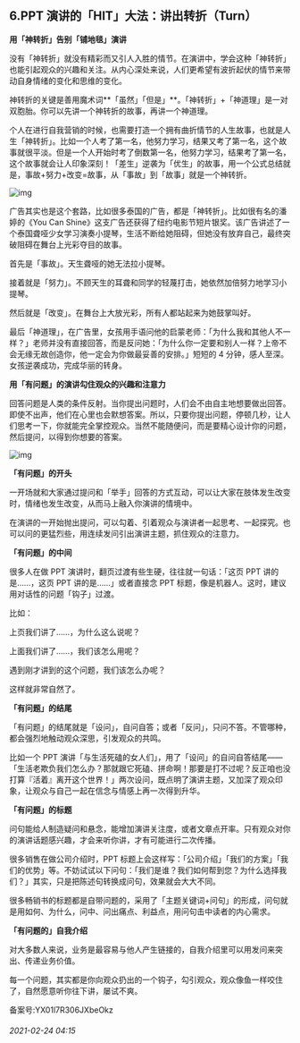 ## 6.PPT 演讲的「HIT」大法：讲出转折（Turn）
**用「神转折」告别「铺地毯」演讲**


没有「神转折」就没有精彩而又引人入胜的情节。在演讲中，学会这种「神转折」也能引起观众的兴趣和关注。从内心深处来说，人们更希望有波折起伏的情节来带动自身情绪的变化和思维的变化。


神转折的关键是善用魔术词**「虽然」「但是」**。「神转折」+「神道理」是一对双胞胎。你可以先讲一个神转折的故事，再讲一个神道理。


个人在进行自我营销的时候，也需要打造一个拥有曲折情节的人生故事，也就是人生「神转折」。比如一个人考了第一名，他努力学习，结果又考了第一名，这个故事就很平淡。但是一个人开始时考了倒数第一名，他努力学习，结果考了第一名，这个故事就会让人印象深刻！「差生」逆袭为「优生」的故事，用一个公式总结就是，事故+努力+改变=故事，从「事故」到「故事」就是一个神转折。


![img](https://pic1.zhimg.com/v2-2c91d286ef817d7d390b3d4f070c0849.webp)

广告其实也是这个套路，比如很多泰国的广告，都是「神转折」。比如很有名的潘婷的《You Can Shine》这支广告还获得了纽约电影节短片银奖。该广告讲述了一个泰国聋哑少女学习演奏小提琴，生活不断给她阻碍，但她没有放弃自己，最终突破阻碍在舞台上光彩夺目的故事。


首先是「事故」。天生聋哑的她无法拉小提琴。


接着就是「努力」。不顾天生的耳聋和同学的轻蔑打击，她依然加倍努力地学习小提琴。


然后就是「改变」。在舞台上大放光彩，所有人都站起来为她鼓掌叫好。


最后「神道理」，在广告里，女孩用手语问他的启蒙老师：「为什么我和其他人不一样？」老师并没有直接回答，而是反问她：「为什么你一定要和别人一样？上帝不会无缘无故创造你，他一定会为你做最妥善的安排。」短短的 4 分钟，感人至深。女孩逆袭成功，完成华丽的转身。


**用「有问题」的演讲勾住观众的兴趣和注意力**


回答问题是人类的条件反射。当你提出问题时，人们会不由自主地想要做出回答。即使不出声，他们在心里也会默想答案。所以，只要你提出问题，停顿几秒，让人们思考一下，你就能完全掌控观众。当然不能随便问，而是要精心设计你的问题，然后提问，以得到你想要的答案。


![img](https://pic2.zhimg.com/v2-e35ff851281596c50c2d5511679c94bc.webp)

**「有问题」的开头**


一开场就和大家通过提问和「举手」回答的方式互动，可以让大家在肢体发生改变时，情绪也发生改变，从而马上融入你演讲的情境中。


在演讲的一开始抛出提问，可以勾着、引着观众与演讲者一起思考、一起探究。也可以问的更猛烈些，用连续发问引出演讲主题，抓住观众的注意力。


**「有问题」的中间**


很多人在做 PPT 演讲时，翻页过渡有些生硬，往往就一句话：「这页 PPT 讲的是……，这页 PPT 讲的是……」或者直接念 PPT 标题，像是机器人。这时，建议用对话性的问题「钩子」过渡。


比如：


上页我们讲了……，为什么这么说呢？


上面我们讲了……，我们该怎么用呢？


遇到刚才讲到的这个问题，我们该怎么办呢？


这样就非常自然了。


**「有问题」的结尾**


「有问题」的结尾就是「设问」，自问自答；或者「反问」，只问不答。不管哪种，都会强烈地触动观众深思，引发观众的共鸣。


比如一个 PPT 演讲「与生活死磕的女人们」，用了「设问」的自问自答结尾——「生活老欺负我们怎么办？那就跟它死磕、拼命啊！那要是打不过呢？反正咱也没打算『活着』离开这个世界！」两次设问，既点明了演讲主题，又加深了观众印象，让观众与自己一起在信念与情感上再一次得到升华。


**「有问题」的标题**


问句能给人制造疑问和悬念，能增加演讲关注度，或者文章点开率。只有观众对你的演讲话题感兴趣，才会来听你讲，才有可能进行二次传播。


很多销售在做公司介绍时，PPT 标题上会这样写：「公司介绍」「我们的方案」「我们的优势」等。不妨试试以下问句：「我们是谁？我们如何帮到您？为什么选择我们？」其实，只是把陈述句转换成问句，效果就会大大不同。


很多畅销书的标题都是自带问题的，采用了「主题关键词+问句」的形成，问句就是用如何、为什么，问中、问出痛点、利益点，用问句击中读者的内心需求。


**「有问题的」自我介绍**


对大多数人来说，业务是最容易与他人产生链接的，自我介绍里可以用发问来突出、传递业务价值。


每一个问题，其实都是你向观众扔出的一个钩子，勾引观众，观众像鱼一样咬住了，自然愿意听你往下讲，屡试不爽。


备案号:YX01l7R306JXbeOkz


###### 2021-02-24 04:15
